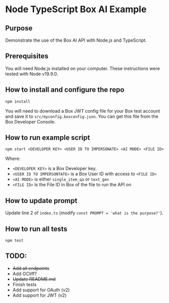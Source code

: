 # Node TypeScript Box AI Example

## Purpose

Demonstrate the use of the Box AI API with Node.js and TypeScript.

## Prerequisites

You will need Node.js installed on your computer. These instructions were tested with Node v19.9.0.

## How to install and configure the repo

```
npm install
```

You will need to download a Box JWT config file for your Box test account and save it to `src/myconfig.boxconfig.json`. You can get this file from the Box Developer Console. 


## How to run example script

```
npm start <DEVELOPER KEY> <USER ID TO IMPERSONATE> <AI MODE> <FILE ID>
```

Where:
* `<DEVELOPER KEY>` is a Box Developer key.
* `<USER ID TO IMPERSONTATE>` is a Box User ID with access to `<FILE ID>`
* `<AI MODE>` is either `single_item_qa` or `text_gen`
* `<FILE ID>` is the File ID in Box of the file to run the API on

## How to update prompt

Update line 2 of `index.ts` (modify `const PROMPT = 'what is the purpose?'`).

## How to run all tests

```
npm test
```

## TODO:

* ~~Add all endpoints~~ 
* Add OCliff?
* ~~Update README.md~~
* Finish tests
* Add support for OAuth (v2)
* Add support for JWT (v2)
